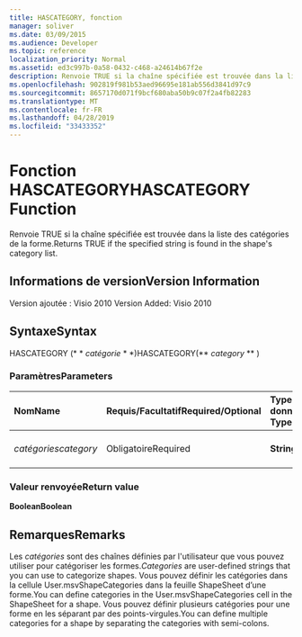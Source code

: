 ```yaml
---
title: HASCATEGORY, fonction
manager: soliver
ms.date: 03/09/2015
ms.audience: Developer
ms.topic: reference
localization_priority: Normal
ms.assetid: ed3c997b-0a58-0432-c468-a24614b67f2e
description: Renvoie TRUE si la chaîne spécifiée est trouvée dans la liste des catégories de la forme.
ms.openlocfilehash: 902819f981b53aed96695e181ab556d3841d97c9
ms.sourcegitcommit: 8657170d071f9bcf680aba50b9c07f2a4fb82283
ms.translationtype: MT
ms.contentlocale: fr-FR
ms.lasthandoff: 04/28/2019
ms.locfileid: "33433352"
---
```

# <a name="hascategory-function"></a><span data-ttu-id="a1065-103">Fonction HASCATEGORY</span><span class="sxs-lookup"><span data-stu-id="a1065-103">HASCATEGORY Function</span></span>

<span data-ttu-id="a1065-104">Renvoie TRUE si la chaîne spécifiée est trouvée dans la liste des catégories de la forme.</span><span class="sxs-lookup"><span data-stu-id="a1065-104">Returns TRUE if the specified string is found in the shape's category list.</span></span>
  
## <a name="version-information"></a><span data-ttu-id="a1065-105">Informations de version</span><span class="sxs-lookup"><span data-stu-id="a1065-105">Version Information</span></span>

<span data-ttu-id="a1065-106">Version ajoutée : Visio 2010
</span><span class="sxs-lookup"><span data-stu-id="a1065-106">Version Added: Visio 2010</span></span> 
  
## <a name="syntax"></a><span data-ttu-id="a1065-107">Syntaxe</span><span class="sxs-lookup"><span data-stu-id="a1065-107">Syntax</span></span>

<span data-ttu-id="a1065-108">HASCATEGORY (\* \* *catégorie* \* \*)</span><span class="sxs-lookup"><span data-stu-id="a1065-108">HASCATEGORY(\*\* *category* \*\* )</span></span> 
  
### <a name="parameters"></a><span data-ttu-id="a1065-109">Paramètres</span><span class="sxs-lookup"><span data-stu-id="a1065-109">Parameters</span></span>

|<span data-ttu-id="a1065-110">**Nom**</span><span class="sxs-lookup"><span data-stu-id="a1065-110">**Name**</span></span>|<span data-ttu-id="a1065-111">**Requis/Facultatif**</span><span class="sxs-lookup"><span data-stu-id="a1065-111">**Required/Optional**</span></span>|<span data-ttu-id="a1065-112">**Type de données**</span><span class="sxs-lookup"><span data-stu-id="a1065-112">**Data Type**</span></span>|<span data-ttu-id="a1065-113">**Description**</span><span class="sxs-lookup"><span data-stu-id="a1065-113">**Description**</span></span>|
|:-----|:-----|:-----|:-----|
| <span data-ttu-id="a1065-114">_catégories_</span><span class="sxs-lookup"><span data-stu-id="a1065-114">_category_</span></span> <br/> |<span data-ttu-id="a1065-115">Obligatoire</span><span class="sxs-lookup"><span data-stu-id="a1065-115">Required</span></span>  <br/> |<span data-ttu-id="a1065-116">**String**</span><span class="sxs-lookup"><span data-stu-id="a1065-116">**String**</span></span> <br/> |<span data-ttu-id="a1065-117">Catégorie à rechercher.</span><span class="sxs-lookup"><span data-stu-id="a1065-117">The category to search for.</span></span>  <br/> |
   
### <a name="return-value"></a><span data-ttu-id="a1065-118">Valeur renvoyée</span><span class="sxs-lookup"><span data-stu-id="a1065-118">Return value</span></span>

 <span data-ttu-id="a1065-119">**Boolean**</span><span class="sxs-lookup"><span data-stu-id="a1065-119">**Boolean**</span></span>
  
## <a name="remarks"></a><span data-ttu-id="a1065-120">Remarques</span><span class="sxs-lookup"><span data-stu-id="a1065-120">Remarks</span></span>

 <span data-ttu-id="a1065-121">Les *catégories* sont des chaînes définies par l'utilisateur que vous pouvez utiliser pour catégoriser les formes.</span><span class="sxs-lookup"><span data-stu-id="a1065-121">*Categories*  are user-defined strings that you can use to categorize shapes.</span></span> <span data-ttu-id="a1065-122">Vous pouvez définir les catégories dans la cellule User.msvShapeCategories dans la feuille ShapeSheet d’une forme.</span><span class="sxs-lookup"><span data-stu-id="a1065-122">You can define categories in the User.msvShapeCategories cell in the ShapeSheet for a shape.</span></span> <span data-ttu-id="a1065-123">Vous pouvez définir plusieurs catégories pour une forme en les séparant par des points-virgules.</span><span class="sxs-lookup"><span data-stu-id="a1065-123">You can define multiple categories for a shape by separating the categories with semi-colons.</span></span> 
  

